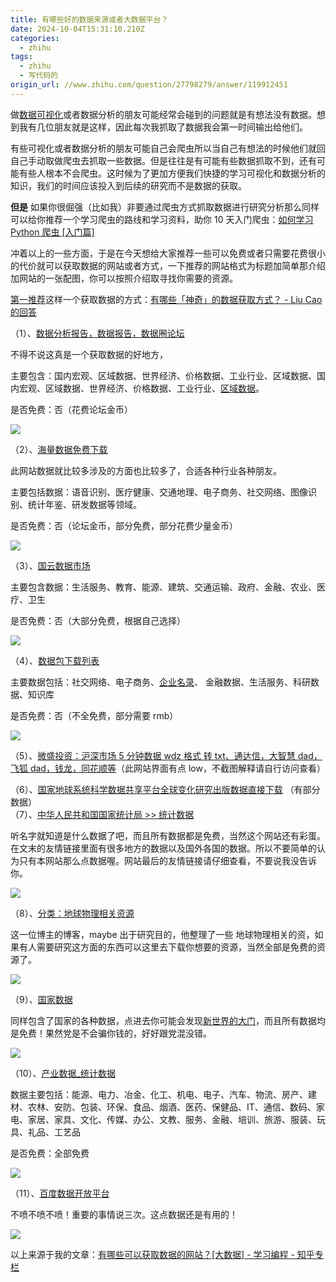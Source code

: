 ```yaml
---
title: 有哪些好的数据来源或者大数据平台？
date: 2024-10-04T15:31:10.210Z
categories:
  - zhihu
tags:
  - zhihu
  - 写代码的
origin_url: //www.zhihu.com/question/27798279/answer/119912451
---
```

做[数据可视化](https://zhida.zhihu.com/search?content_id=43454301\&content_type=Answer\&match_order=1\&q=%E6%95%B0%E6%8D%AE%E5%8F%AF%E8%A7%86%E5%8C%96\&zd_token=eyJhbGciOiJIUzI1NiIsInR5cCI6IkpXVCJ9.eyJpc3MiOiJ6aGlkYV9zZXJ2ZXIiLCJleHAiOjE3MjgyMjg2NjEsInEiOiLmlbDmja7lj6_op4bljJYiLCJ6aGlkYV9zb3VyY2UiOiJlbnRpdHkiLCJjb250ZW50X2lkIjo0MzQ1NDMwMSwiY29udGVudF90eXBlIjoiQW5zd2VyIiwibWF0Y2hfb3JkZXIiOjEsInpkX3Rva2VuIjpudWxsfQ.k6N_aAn92RuLIvV_5bPjQ661mF5wrm-40SzLyk9yUEM\&zhida_source=entity)或者数据分析的朋友可能经常会碰到的问题就是有想法没有数据。想到我有几位朋友就是这样，因此每次我抓取了数据我会第一时间输出给他们。

有些可视化或者数据分析的朋友可能自己会爬虫所以当自己有想法的时候他们就回自己手动取做爬虫去抓取一些数据。但是往往是有可能有些数据抓取不到，还有可能有些人根本不会爬虫。这时候为了更加方便我们快捷的学习可视化和数据分析的知识，我们的时间应该投入到后续的研究而不是数据的获取。

**但是** 如果你很倔强（比如我）非要通过爬虫方式抓取数据进行研究分析那么同样可以给你推荐一个学习爬虫的路线和学习资料，助你 10 天入门爬虫：[如何学习 Python 爬虫 \[入门篇\]](https://zhuanlan.zhihu.com/p/21479334?refer=passer)

冲着以上的一些方面，于是在今天想给大家推荐一些可以免费或者只需要花费很小的代价就可以获取数据的网站或者方式，一下推荐的网站格式为标题加简单那介绍加网站的一张配图，你可以按照介绍取寻找你需要的资源。

[第一推荐](https://zhida.zhihu.com/search?content_id=43454301\&content_type=Answer\&match_order=1\&q=%E7%AC%AC%E4%B8%80%E6%8E%A8%E8%8D%90\&zd_token=eyJhbGciOiJIUzI1NiIsInR5cCI6IkpXVCJ9.eyJpc3MiOiJ6aGlkYV9zZXJ2ZXIiLCJleHAiOjE3MjgyMjg2NjEsInEiOiLnrKzkuIDmjqjojZAiLCJ6aGlkYV9zb3VyY2UiOiJlbnRpdHkiLCJjb250ZW50X2lkIjo0MzQ1NDMwMSwiY29udGVudF90eXBlIjoiQW5zd2VyIiwibWF0Y2hfb3JkZXIiOjEsInpkX3Rva2VuIjpudWxsfQ.l1epHgGEkJpdrZBx75CK78xQqmRgL5ptf2Ga8kxoofE\&zhida_source=entity)这样一个获取数据的方式：[有哪些「神奇」的数据获取方式？ - Liu Cao 的回答](https://www.zhihu.com/question/32164316/answer/55000666)

（1）、[数据分析报告，数据报告，数据圈论坛](https://link.zhihu.com/?target=http%3A//www.shujuquan.com.cn/forum.php%3Fgid%3D230)

不得不说这真是一个获取数据的好地方，

主要包含：国内宏观、区域数据、世界经济、价格数据、工业行业、区域数据、国内宏观、区域数据、世界经济、价格数据、工业行业、[区域数据](https://zhida.zhihu.com/search?content_id=43454301\&content_type=Answer\&match_order=4\&q=%E5%8C%BA%E5%9F%9F%E6%95%B0%E6%8D%AE\&zd_token=eyJhbGciOiJIUzI1NiIsInR5cCI6IkpXVCJ9.eyJpc3MiOiJ6aGlkYV9zZXJ2ZXIiLCJleHAiOjE3MjgyMjg2NjEsInEiOiLljLrln5_mlbDmja4iLCJ6aGlkYV9zb3VyY2UiOiJlbnRpdHkiLCJjb250ZW50X2lkIjo0MzQ1NDMwMSwiY29udGVudF90eXBlIjoiQW5zd2VyIiwibWF0Y2hfb3JkZXIiOjQsInpkX3Rva2VuIjpudWxsfQ.ZOpCfyghfa0Ua-dCFdE9SH7yiNbZjbq-KDPISGS8-ok\&zhida_source=entity)。

是否免费：否（花费论坛金币）

![](https://pic1.zhimg.com/50/4955ae460b16f37995e3aebfbb0e943e_720w.jpg?source=2c26e567)

（2）、[海量数据免费下载](https://link.zhihu.com/?target=http%3A//www.datatang.com/data/list)

此网站数据就比较多涉及的方面也比较多了，合适各种行业各种朋友。

主要包括数据：语音识别、医疗健康、交通地理、电子商务、社交网络、图像识别、统计年鉴、研发数据等领域。

是否免费：否（论坛金币，部分免费，部分花费少量金币）

![](https://pic1.zhimg.com/50/ed865c83c8e3c6955fde21d0e4e0c722_720w.jpg?source=2c26e567)

（3）、[国云数据市场](https://link.zhihu.com/?target=http%3A//www.moojnn.com/data-market/)

主要包含数据：生活服务、教育、能源、建筑、交通运输、政府、金融、农业、医疗、卫生

是否免费：否（大部分免费，根据自己选择）

![](https://pica.zhimg.com/50/b652d4df6d1df97065ed47085b5f5628_720w.jpg?source=2c26e567)

（4）、[数据包下载列表](https://link.zhihu.com/?target=http%3A//www.dataduoduo.com/DataPackage/c/t/u/020/q)

主要数据包括：社交网络、电子商务、[企业名录](https://zhida.zhihu.com/search?content_id=43454301\&content_type=Answer\&match_order=1\&q=%E4%BC%81%E4%B8%9A%E5%90%8D%E5%BD%95\&zd_token=eyJhbGciOiJIUzI1NiIsInR5cCI6IkpXVCJ9.eyJpc3MiOiJ6aGlkYV9zZXJ2ZXIiLCJleHAiOjE3MjgyMjg2NjEsInEiOiLkvIHkuJrlkI3lvZUiLCJ6aGlkYV9zb3VyY2UiOiJlbnRpdHkiLCJjb250ZW50X2lkIjo0MzQ1NDMwMSwiY29udGVudF90eXBlIjoiQW5zd2VyIiwibWF0Y2hfb3JkZXIiOjEsInpkX3Rva2VuIjpudWxsfQ.CCS8sggUqjafClXqEmLEkAKibI-cWJXtrqSZPEl3v3E\&zhida_source=entity)、 金融数据、生活服务、科研数据、知识库

是否免费：否（不全免费，部分需要 rmb）

![](https://picx.zhimg.com/50/3cea25d3c18b3c76ac9c248d59a3a860_720w.jpg?source=2c26e567)

（5）、[微盛投资：沪深市场 5 分钟数据 wdz 格式 转 txt、通达信，大智慧 dad，飞狐 dad，钱龙，同花顺等](https://link.zhihu.com/?target=http%3A//www.wstock.net/wstock/wsmin.htm)（此网站界面有点 low，不截图解释请自行访问查看）

（6）、[国家地球系统科学数据共享平台全球变化研究出版数据直接下载](https://link.zhihu.com/?target=http%3A//www.geodata.cn/thematicView/) （有部分数据）\
（7）、[中华人民共和国国家统计局 >> 统计数据](https://link.zhihu.com/?target=http%3A//www.stats.gov.cn/tjsj/)

听名字就知道是什么数据了吧，而且所有数据都是免费，当然这个网站还有彩蛋。在文末的友情链接里面有很多地方的数据以及国外各国的数据。所以不要简单的认为只有本网站那么点数据喔。网站最后的友情链接请仔细查看，不要说我没告诉你。

![](https://picx.zhimg.com/50/ea49634b49bcc8f791ce8bb8fe856db0_720w.jpg?source=2c26e567)

（8）、[分类：地球物理相关资源](https://link.zhihu.com/?target=https%3A//seisman.info/categories/%25E5%259C%25B0%25E7%2590%2583%25E7%2589%25A9%25E7%2590%2586%25E7%259B%25B8%25E5%2585%25B3%25E8%25B5%2584%25E6%25BA%2590/)

这一位博主的博客，maybe 出于研究目的，他整理了一些 地球物理相关的资，如果有人需要研究这方面的东西可以这里去下载你想要的资源，当然全部是免费的资源了。

![](https://pic1.zhimg.com/50/a0458fbd11e9283449c95c5b6bba882d_720w.jpg?source=2c26e567)

（9）、[国家数据](https://link.zhihu.com/?target=http%3A//data.stats.gov.cn/)

同样包含了国家的各种数据，点进去你可能会发现[新世界的大门](https://zhida.zhihu.com/search?content_id=43454301\&content_type=Answer\&match_order=1\&q=%E6%96%B0%E4%B8%96%E7%95%8C%E7%9A%84%E5%A4%A7%E9%97%A8\&zd_token=eyJhbGciOiJIUzI1NiIsInR5cCI6IkpXVCJ9.eyJpc3MiOiJ6aGlkYV9zZXJ2ZXIiLCJleHAiOjE3MjgyMjg2NjEsInEiOiLmlrDkuJbnlYznmoTlpKfpl6giLCJ6aGlkYV9zb3VyY2UiOiJlbnRpdHkiLCJjb250ZW50X2lkIjo0MzQ1NDMwMSwiY29udGVudF90eXBlIjoiQW5zd2VyIiwibWF0Y2hfb3JkZXIiOjEsInpkX3Rva2VuIjpudWxsfQ.t-fR6sXkDvCMsVgyuS-iLpidNfYO9dJR6jpdabzYDHw\&zhida_source=entity)，而且所有数据均是免费！果然党是不会骗你钱的，好好跟党混没错。

![](https://pic1.zhimg.com/50/5f2e0d36a87f2cd7879d6cb8c600b0a9_720w.jpg?source=2c26e567)

（10）、[产业数据\_统计数据](https://link.zhihu.com/?target=http%3A//www.chyxx.com/data/)

数据主要包括：能源、电力、冶金、化工、机电、电子、汽车、物流、房产、建材、农林、安防、包装、环保、食品、烟酒、医药、保健品、IT、通信、数码、家电、家居、家具、文化、传媒、办公、文教、服务、金融、培训、旅游、服装、玩具、礼品、工艺品

是否免费：全部免费

![](https://pic1.zhimg.com/50/2b4a9072d9f53f75982b0213d8062750_720w.jpg?source=2c26e567)

（11）、[百度数据开放平台](https://link.zhihu.com/?target=http%3A//open.baidu.com/open/)

不喷不喷不喷！重要的事情说三次。这点数据还是有用的！

![](https://pic1.zhimg.com/50/2118ec4a13cdafd746da678cde3362dc_720w.jpg?source=2c26e567)

以上来源于我的文章：[有哪些可以获取数据的网站？\[大数据\] - 学习编程 - 知乎专栏](https://zhuanlan.zhihu.com/p/22008723?refer=passer)
